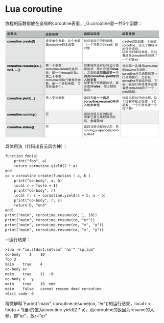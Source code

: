 
# Lua coroutine

协程的函数都放在全局的coroutine表里，_G.coroutine里一共5个函数：

![](img/coroutine.jpg)

具体用法（代码出自云风大神）：

```
function foo(a)
    print("foo", a)
    return coroutine.yield(2 * a)
end
co = coroutine.create(function ( a, b )
    print("co-body", a, b)
    local r = foo(a + 1)
    print("co-body", r)
    local r, s = coroutine.yield(a + b, a - b)
    print("co-body", r, s)
    return b, "end"
end)
print("main", coroutine.resume(co, 1, 10))
print("main", coroutine.resume(co, "er"))
print("main", coroutine.resume(co, "x", "y"))
print("main", coroutine.resume(co, "x", "y"))
```
--运行结果：

```
>lua -e "io.stdout:setvbuf 'no'" "sp.lua" 
co-body    1	10
foo	2
main	true	4
co-body	er
main	true	11	-9
co-body	x	y
main	true	10	end
main	false	cannot resume dead coroutine
>Exit code: 0
```
稍微解释下print("main", coroutine.resume(co, "er"))的运行结果，local r = foo(a + 1)里r的值为coroutine.yield(2 * a)，而coroutine的返回为resume的入参，即"er"，故r="er"
